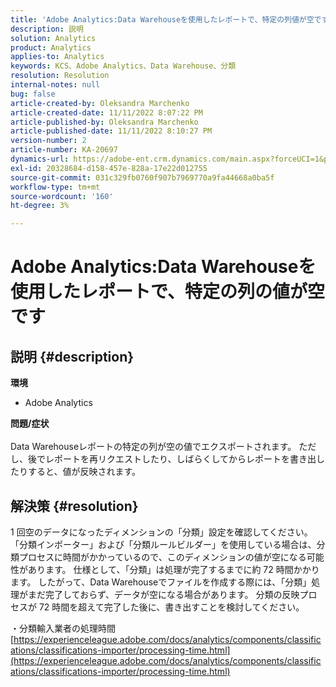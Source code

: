 ```yaml
---
title: 'Adobe Analytics:Data Warehouseを使用したレポートで、特定の列値が空です'
description: 説明
solution: Analytics
product: Analytics
applies-to: Analytics
keywords: KCS、Adobe Analytics、Data Warehouse、分類
resolution: Resolution
internal-notes: null
bug: false
article-created-by: Oleksandra Marchenko
article-created-date: 11/11/2022 8:07:22 PM
article-published-by: Oleksandra Marchenko
article-published-date: 11/11/2022 8:10:27 PM
version-number: 2
article-number: KA-20697
dynamics-url: https://adobe-ent.crm.dynamics.com/main.aspx?forceUCI=1&pagetype=entityrecord&etn=knowledgearticle&id=5c36da70-fc61-ed11-9561-6045bd006b25
exl-id: 20328684-d158-457e-828a-17e22d012755
source-git-commit: 031c329fb0760f907b7969770a9fa44668a0ba5f
workflow-type: tm+mt
source-wordcount: '160'
ht-degree: 3%

---
```


# Adobe Analytics:Data Warehouseを使用したレポートで、特定の列の値が空です

## 説明 {#description}

<b>環境</b>
- Adobe Analytics

<b>問題/症状</b><br> <br>Data Warehouseレポートの特定の列が空の値でエクスポートされます。 ただし、後でレポートを再リクエストしたり、しばらくしてからレポートを書き出したりすると、値が反映されます。

## 解決策 {#resolution}


1 回空のデータになったディメンションの「分類」設定を確認してください。 「分類インポーター」および「分類ルールビルダー」を使用している場合は、分類プロセスに時間がかかっているので、このディメンションの値が空になる可能性があります。 仕様として、「分類」は処理が完了するまでに約 72 時間かかります。 したがって、Data Warehouseでファイルを作成する際には、「分類」処理がまだ完了しておらず、データが空になる場合があります。 分類の反映プロセスが 72 時間を超えて完了した後に、書き出すことを検討してください。

・分類輸入業者の処理時間
[https://experienceleague.adobe.com/docs/analytics/components/classifications/classifications-importer/processing-time.html](https://experienceleague.adobe.com/docs/analytics/components/classifications/classifications-importer/processing-time.html)
